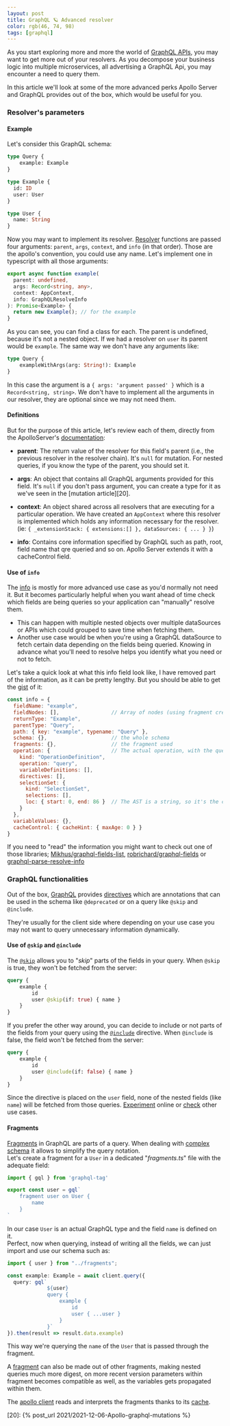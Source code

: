 ```yaml
---
layout: post
title: GraphQL 🪐 Advanced resolver
color: rgb(46, 74, 98)
tags: [graphql]
---
```


As you start exploring more and more the world of [GraphQL APIs][12], you may want to get more out of your resolvers.
As you decompose your business logic into multiple microservices, all advertising a GraphQL Api, you may encounter a
need
to query them.

In this article we'll look at some of the more advanced perks Apollo Server and GraphQL provides out of the box, which
would be useful for you.

### Resolver's parameters

#### Example

Let's consider this GraphQL schema:

```graphql
type Query {
    example: Example
}

type Example {
  id: ID
  user: User
}

type User {
  name: String
}
```

Now you may want to implement its resolver. 
[Resolver][1] functions are passed four arguments: `parent`, `args`, `context`, and `info` (in that order). 
Those are the apollo's convention, you could use any name.
Let's implement one in typescript with all those arguments:

```ts
export async function example(
  parent: undefined,
  args: Record<string, any>,
  context: AppContext,
  info: GraphQLResolveInfo
): Promise<Example> {
  return new Example(); // for the example
}
```

As you can see, you can find a class for each. The parent is undefined, because it's not a nested object.
If we had a resolver on `user` its parent would be `example`. The same way we don't have any arguments like:

```graphql
type Query {
    exampleWithArgs(arg: String!): Example
}
```

In this case the argument is a `{ args: 'argument passed' }` which is a `Record<string, string>`. We don't have to 
implement all the arguments in our resolver, they are optional since we may not need them.

#### Definitions

But for the purpose of this article, let's review each of them, directly from the ApolloServer's [documentation][1]:

- **parent**: The return value of the resolver for this field's parent (i.e., the previous resolver in the resolver
  chain).
  It's `null` for mutation. For nested queries, if you know the type of the parent, you should set it.

- **args**: An object that contains all GraphQL arguments provided for this field.
  It's `null` if you don't pass argument, you can create a type for it as we've seen in the [mutation article][20].

- **context**: An object shared across all resolvers that are executing for a particular operation.
  We have created an `AppContext` where this resolver is implemented which holds any information necessary for the
  resolver. (ie: `{ _extensionStack: { extensions:[] }, dataSources: { ... } }`)

- **info**: Contains core information specified by GraphQL such as path, root, field name that qre queried and so on.
  Apollo Server extends it with a cacheControl field.

#### Use of `info`

The [info][1] is mostly for more advanced use case as you'd normally not need it.
But it becomes particularly helpful when you want ahead of time check which fields are being queries so your application
can "manually" resolve them.

- This can happen with multiple nested objects over multiple dataSources or APIs which could grouped to save time when
fetching them.
- Another use case would be when you're using a GraphQL dataSource to fetch certain data depending on the fields being
queried. Knowing in advance what you'll need to resolve helps you identify what you need or not to fetch.

Let's take a quick look at what this info field look like, I have removed part of the information, as it can be
pretty lengthy. But you should be able to get the [gist][11] of it:

```js
const info = {
  fieldName: "example",
  fieldNodes: [],                 // Array of nodes (using fragment creates nested nodes)
  returnType: "Example",
  parentType: "Query",
  path: { key: "example", typename: "Query" },
  schema: {},                     // the whole schema
  fragments: {},                  // the fragment used
  operation: {                    // The actual operation, with the queried fields
    kind: "OperationDefinition",
    operation: "query",
    variableDefinitions: [],
    directives: [],
    selectionSet: {
      kind: "SelectionSet",
      selections: [],
      loc: { start: 0, end: 86 }  // The AST is a string, so it's the character's position
    }
  },
  variableValues: {},
  cacheControl: { cacheHint: { maxAge: 0 } }
}
```

If you need to "read" the information you might want to check out one of those
libraries; [Mikhus/graphql-fields-list][2], [robrichard/graphql-fields][3] or [graphql-parse-resolve-info][13]

### GraphQL functionalities

Out of the box, [GraphQL][4] provides [directives][5] which are annotations that can be used in the schema
like `@deprecated` or on a query like `@skip` and `@include`.

They're usually for the client side where depending on your use case you may not want to query unnecessary
information dynamically.

#### Use of `@skip` and `@include`

The [`@skip`][5] allows you to "_skip_" parts of the fields in your query. When `@skip` is true, they won't be fetched
from
the server:

```graphql
query {
    example {
        id
        user @skip(if: true) { name }
    }
}
```

If you prefer the other way around, you can decide to include or not parts of the fields from your query using the
[`@include`][5] directive. When `@include` is false, the field won't be fetched from the server:

```graphql
query {
    example {
        id
        user @include(if: false) { name }
    }
}
```

Since the directive is placed on the `user` field, none of the nested fields (like `name`) will be fetched from those
queries. [Experiment][7] online or [check][6] other use cases.

#### Fragments

[Fragments][8] in GraphQL are parts of a query. When dealing with [complex schema][9] it allows to simplify the query
notation.</br>
Let's create a fragment for a `User` in a dedicated "_fragments.ts_" file with the adequate field:

```ts
import { gql } from 'graphql-tag'

export const user = gql`
    fragment user on User {
        name
    }
`
```

In our case `User` is an actual GraphQL type and the field `name` is defined on it. </br>
Perfect, now when querying, instead of writing all the fields, we can just import and use our schema such as:

```ts
import { user } from "../fragments";

const example: Example = await client.query({
  query: gql`
             ${user}
             query {
                 example {
                     id
                     user { ...user }
                 }
             }`
}).then(result => result.data.example)
```

This way we're querying the `name` of the `User` that is passed through the fragment.

A [fragment][8] can also be made out of other fragments, making nested queries much more digest,
on more recent version parameters within fragment becomes compatible as well, as the variables gets propagated within
them.

The [apollo client][9] reads and interprets the fragments thanks to its [cache][10].


[1]: https://www.apollographql.com/docs/apollo-server/data/resolvers/
[2]: https://github.com/Mikhus/graphql-fields-list
[3]: https://github.com/robrichard/graphql-fields
[4]: https://graphql.org/learn/queries/#directives
[5]: https://www.apollographql.com/docs/apollo-server/schema/directives/
[6]: https://dgraph.io/docs/graphql/queries/skip-include/
[7]: https://graphql-api.com/guides/directives/skip-include/
[8]: https://www.apollographql.com/docs/react/data/fragments/
[9]: https://www.apollographql.com/docs/react/v2/data/fragments/#fragments-on-unions-and-interfaces
[10]: https://www.apollographql.com/docs/react/caching/cache-configuration/
[11]: https://www.prisma.io/blog/graphql-server-basics-demystifying-the-info-argument-in-graphql-resolvers-6f26249f613a
[12]: https://graphql.org/
[13]: https://www.npmjs.com/package/graphql-parse-resolve-info
[20]: {% post_url 2021/2021-12-06-Apollo-graphql-mutations %}

